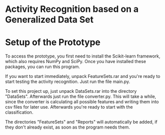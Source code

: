 # Activity Recognition based on a Generalized Data Set

# Setup of the Prototype
To access the prototype, you first need to install the Scikit-learn framework, which also requires NumPy and SciPy. Once you have installed these packages, you can run this program.

If you want to start immediately, unpack FeatureSets.rar and you're ready to start testing the activity recognition. Just run the file main.py.

To set this project up, just unpack DataSets.rar into the directory "DataSets". Afterwards just run the file converter.py. This will take a while, since the converter is calculating all possible features and writing them into csv files for later use. Afterwards you're ready to start with the classification.

The directories "FeatureSets" and "Reports" will automatically be added, if they don't already exist, as soon as the program needs them.
